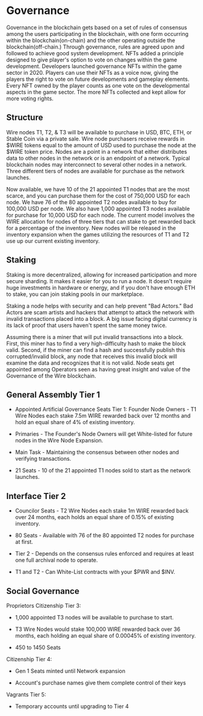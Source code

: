 Governance
==========
Governance in the blockchain gets based on a set of rules of consensus among the users participating in the blockchain, with one form occurring within the blockchain(on-chain) and the other operating outside the blockchain(off-chain.) Through governance, rules are agreed upon and followed to achieve good system development. NFTs added a principle designed to give player's option to vote on changes within the game development. Developers launched governance NFTs within the game sector in 2020. Players can use their NFTs as a voice now, giving the players the right to vote on future developments and gameplay elements. Every NFT owned by the player counts as one vote on the developmental aspects in the game sector. The more NFTs collected and kept allow for more voting rights.


Structure
---------

Wire nodes T1, T2, & T3 will be available to purchase in USD, BTC, ETH, or Stable Coin via a private sale. Wire node purchasers receive rewards in $WIRE tokens equal to the amount of USD used to purchase the node at the $WIRE token price. Nodes are a point in a network that either distributes data to other nodes in the network or is an endpoint of a network. Typical blockchain nodes may interconnect to several other nodes in a network. Three different tiers of nodes are available for purchase as the network launches.

Now available, we have 10 of the 21 appointed T1 nodes that are the most scarce, and you can purchase them for the cost of 750,000 USD for each node. We have 76 of the 80 appointed T2 nodes available to buy for 100,000 USD per node. We also have 1,000 appointed T3 nodes available for purchase for 10,000 USD for each node. The current model involves the WIRE allocation for nodes of three tiers that can stake to get rewarded back for a percentage of the inventory. New nodes will be released in the inventory expansion when the games utilizing the resources of T1 and T2 use up our current existing inventory.

Staking
-----

Staking is more decentralized, allowing for increased participation and more secure sharding. It makes it easier for you to run a node. It doesn't require huge investments in hardware or energy, and if you don't have enough ETH to stake, you can join staking pools in our marketplace.

Staking a node helps with security and can help prevent "Bad Actors." Bad Actors are scam artists and hackers that attempt to attack the network with invalid transactions placed into a block. A big issue facing digital currency is its lack of proof that users haven't spent the same money twice.

Assuming there is a miner that will put invalid transactions into a block. First, this miner has to find a very high-difficulty hash to make the block valid. Second, if the miner can find a hash and successfully publish this corrupted/invalid block, any node that receives this invalid block will examine the data and recognizes that it is not valid. Node seats get appointed among Operators seen as having great insight and value of the Governance of the Wire blockchain.

General Assembly Tier 1
-----------------------

-  Appointed Artificial Governance Seats Tier 1: Founder Node Owners - T1 Wire Nodes each stake 7.5m WIRE rewarded back over 12 months and hold an equal share of 4% of existing inventory. 

-  Primaries - The Founder's Node Owners will get White-listed for future nodes in the Wire Node Expansion.

-  Main Task - Maintaining the consensus between other nodes and verifying transactions.

-  21 Seats - 10 of the 21 appointed T1 nodes sold to start as the network launches.

Interface Tier 2
----------------

-  Councilor Seats - T2 Wire Nodes each stake 1m WIRE rewarded back over 24 months, each holds an equal share of 0.15% of existing inventory.

-  80 Seats - Available with 76 of the 80 appointed T2 nodes for purchase at first.

-  Tier 2 - Depends on the consensus rules enforced and requires at least one full archival node to operate.

-  T1 and T2 - Can White-List contracts with your $PWR and $INV.

Social Governance
-----------------

Proprietors Citizenship Tier 3:

- 1,000 appointed T3 nodes will be available to purchase to start. 

- T3 Wire Nodes would stake 100,000 WIRE rewarded back over 36 months, each holding an equal share of 0.00045% of existing inventory. 

- 450 to 1450 Seats

Citizenship Tier 4:

- Gen 1 Seats minted until Network expansion 

- Account's purchase names give them complete control of their keys

Vagrants Tier 5:

- Temporary accounts until upgrading to Tier 4

